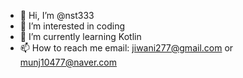 - 👋 Hi, I’m @nst333
- 👀 I’m interested in coding
- 🌱 I’m currently learning Kotlin
- 📫 How to reach me
email: jiwani277@gmail.com or munj10477@naver.com

<!---
nst333/nst333 is a ✨ special ✨ repository because its `README.md` (this file) appears on your GitHub profile.
You can click the Preview link to take a look at your changes.
--->

